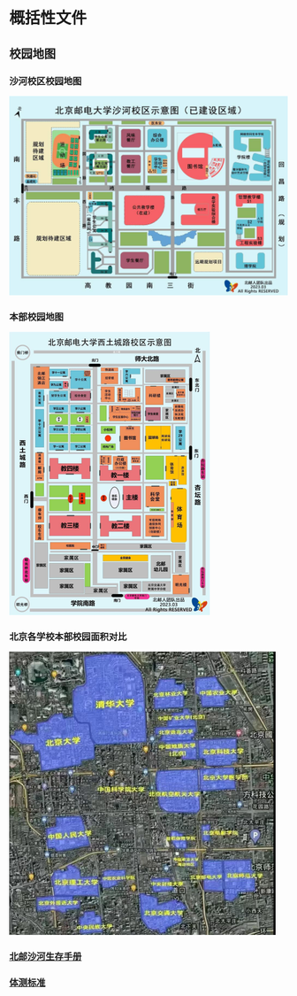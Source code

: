 # 概括性文件

## 校园地图

### 沙河校区校园地图

<img src="Source\Pic\北邮沙河地图.jpg" style="zoom: 50%;" />

### 本部校园地图

<img src="Source\Pic\北邮本部地图.jpg" style="zoom:50%;" />

### 北京各学校本部校园面积对比

<img src="Source\Pic\北京各学校本部校园面积对比.jpg" style="zoom:50%;" />

### [北邮沙河生存手册](Source/File/北邮沙河生存手册R_v2_0_1.pdf)

### [体测标准](Source/File/大学生体测标准.docx)